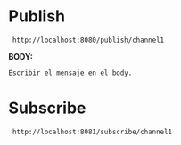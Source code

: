 # Publish

```
 http://localhost:8080/publish/channel1
```
**BODY:**
```
Escribir el mensaje en el body.
```

# Subscribe
```
 http://localhost:8081/subscribe/channel1
```